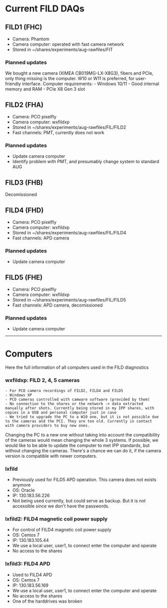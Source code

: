# Current FILD DAQs

## FILD1 (FHC)
  - Camera: Phantom
  - Camera computer: operated with fast camera network
  - Stored in ~/shares/experiments/aug-rawfiles/FIT
### Planned updates
We bought a new camera (XIMEA CB019MG-LX-X8G3), fibers and PCIe, only thing missing is the computer. W10 or W11 is preferred, for user-friendly interface.
Computer requirements:
	- Windows 10/11
	- Good internal memory and RAM
	- PCIe X8 Gen 3 slot
    
## FILD2 (FHA)
  - Camera: PCO pixelfly
  - Camera computer: wxfildxp
  - Stored in ~/shares/experiments/aug-rawfiles/FIL/FILD2
  - Fast channels: PMT, currently does not work
### Planned updates
  - Update camera computer
  - Identify problem with PMT, and presumably change system to standard AUG

## FILD3 (FHB)
Decomissioned

## FILD4 (FHD)
  - Camera: PCO pixelfly
  - Camera computer: wxfildxp
  - Stored in ~/shares/experiments/aug-rawfiles/FIL/FILD4
  - Fast channels: APD camera
### Planned updates
  - Update camera computer

## FILD5 (FHE)
  - Camera: PCO pixelfly
  - Camera computer: wxfildxp
  - Stored in ~/shares/experiments/aug-rawfiles/FIL/FILD5
  - Fast channels: APD camera, decomissioned
### Planned updates
  - Update camera computer

---
# Computers
Here the full information of all computers used in the FILD diagnostics

### wxfildxp: FILD 2, 4, 5 cameras 

	- For PCO camera recordings of FILD2, FILD4 and FILD5
	- Windows XP
	- PCO cameras controlled with camware software (provided by them)
	- No connection to the shares or the network -> data extracted manually after shots. Currently being stored in my IPP shares, with copies in a USB and personal computer just in case
	- We tried to upgrade the PC to a W10 one, but it is not possible due to the cameras and the PCI. They are too old. Currently in contact with camera providers to buy new ones.
  
Changing the PC to a new one without taking into account the compatibility of the cameras would mean changing the whole 3 systems. If possible, we would like to be able to update the computer to met IPP standards, but without changing the cameras. There's a chance we can do it, if the camera version is compatible with newer computers.

### lxfild
  - Previously used for FILD5 APD operation. This camera does not exists anymore
  - OS: Oracle
  - IP: 130.183.56.226
  - Not being used currently, but could serve as backup. But it is not accessible since we don't have the passwords.

### lxfild2: FILD4 magnetic coil power supply
  - For control of FILD4 magnetic coil power supply
  - OS: Centos 7
  - IP: 130.183.105.44
  - We use a local user, user1, to connect enter the computer and operate
  - No access to the shares

### lxfild3: FILD4 APD
  - Used to FILD4 APD
  - OS: Centos 7
  - IP: 130.183.56.169
  - We use a local user, user1, to connect enter the computer and operate
  - No access to the shares
  - One of the harddrives was broken




